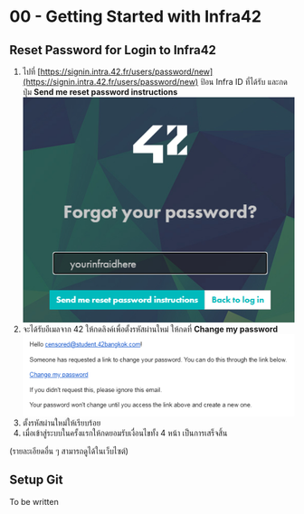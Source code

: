 # 00 - Getting Started with Infra42

## Reset Password for Login to Infra42

1. ไปที่ [https://signin.intra.42.fr/users/password/new](https://signin.intra.42.fr/users/password/new) ป้อน Infra ID ที่ได้รับ และกดปุ่ม **Send me reset password instructions**
	![Pasted image 20241216172449.png](/screenshots/Pasted%20image%2020241216172449.png)
2. จะได้รับอีเมลจาก 42 ให้กดลิงค์เพื่อตั้งรหัสผ่านใหม่ ให้กดที่ **Change my password**
	![Pasted image 20241216172558.png](/screenshots/Pasted%20image%2020241216172558.png)
3. ตั้งรหัสผ่านใหม่ให้เรียบร้อย
4. เมื่อเข้าสู่ระบบในครั้งแรกให้กดยอมรับเงื่อนไขทั้ง 4 หน้า เป็นการเสร็จสิ้น

(รายละเอียดอื่น ๆ สามารถดูได้ในเว็บไซต์)


## Setup Git

To be written